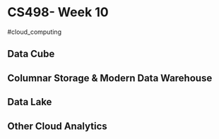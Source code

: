 # CS498- Week 10

#cloud_computing

## Data Cube

## Columnar Storage & Modern Data Warehouse

## Data Lake

## Other Cloud Analytics